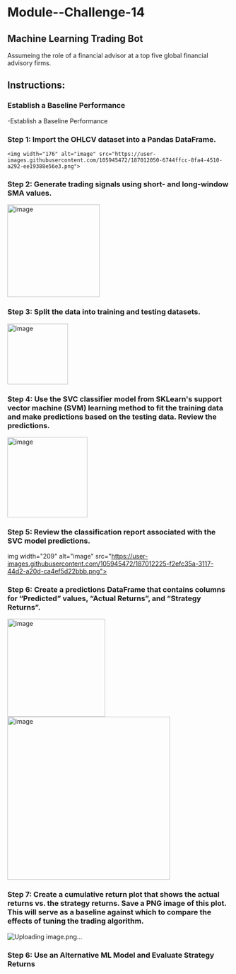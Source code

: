 # Module--Challenge-14

## Machine Learning Trading Bot

Assumeing the role of a financial advisor at a top five global financial advisory firms. 

## Instructions:

### Establish a Baseline Performance

-Establish a Baseline Performance

### Step 1: Import the OHLCV dataset into a Pandas DataFrame.

	<img width="176" alt="image" src="https://user-images.githubusercontent.com/105945472/187012050-6744ffcc-8fa4-4510-a292-ee19388e56e3.png">

 
### Step 2: Generate trading signals using short- and long-window SMA values.

<img width="209" alt="image" src="https://user-images.githubusercontent.com/105945472/187012070-073b8007-3f53-40ec-8a48-842bcfc2cbae.png">

### Step 3: Split the data into training and testing datasets.

<img width="137" alt="image" src="https://user-images.githubusercontent.com/105945472/187012132-7d483d05-03d1-44f8-bb6c-a79b3382badb.png">

### Step 4: Use the SVC classifier model from SKLearn's support vector machine (SVM) learning method to fit the training data and make predictions based on the testing data. Review the predictions.

<img width="181" alt="image" src="https://user-images.githubusercontent.com/105945472/187012201-ba58677f-25c7-4daa-ad4b-0c510735b004.png">

### Step 5: Review the classification report associated with the SVC model predictions.

img width="209" alt="image" src="https://user-images.githubusercontent.com/105945472/187012225-f2efc35a-3117-44d2-a20d-ca4ef5d22bbb.png">

### Step 6: Create a predictions DataFrame that contains columns for “Predicted” values, “Actual Returns”, and “Strategy Returns”.

<img width="221" alt="image" src="https://user-images.githubusercontent.com/105945472/187012286-16ef3059-620e-4d11-ba06-75fd97434893.png">
<img width="368" alt="image" src="https://user-images.githubusercontent.com/105945472/187012319-9c6f7615-2c6d-4eda-87de-aa7113cdcff4.png">

### Step 7: Create a cumulative return plot that shows the actual returns vs. the strategy returns. Save a PNG image of this plot. This will serve as a baseline against which to compare the effects of tuning the trading algorithm.

![Uploading image.png…]()

### Step 6: Use an Alternative ML Model and Evaluate Strategy Returns



